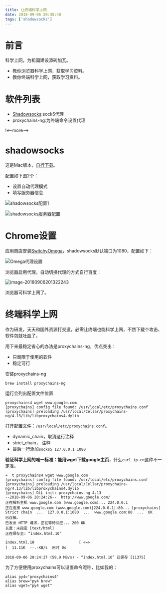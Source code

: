 ```yaml
---
title: 让终端科学上网
date: 2018-09-06 20:35:40
tags: ['shadowsocks']
---
```




# 前言

科学上网，为祖国建设添砖加瓦。

- 教你浏览器科学上网，获取学习资料。
- 教你终端科学上网，获取学习资料。



# 软件列表

- [Shadowsocks](https://github.com/shadowsocks/shadowsocks-iOS/wiki/Shadowsocks-for-OSX-%E5%B8%AE%E5%8A%A9):sock5代理
- proxychains-ng:为终端命令设置代理

!<--more-->

# shadowsocks

这是Mac版本，[自行下载](https://github.com/shadowsocks/shadowsocks-iOS/wiki/Shadowsocks-for-OSX-%E5%B8%AE%E5%8A%A9)。

配置如下图2个：

- 设置自动代理模式
- 填写服务器信息

![shadowsocks配置1](http://7xixtr.com1.z0.glb.clouddn.com/image-20180906200452853.png)

![shadowsocks服务器配置](http://7xixtr.com1.z0.glb.clouddn.com/image-20180906200930519.png)

# Chrome设置

应用商店安装[SwitchyOmega](https://github.com/FelisCatus/SwitchyOmega)，shadowsocks默认端口为1080，配置如下：

![Omega代理设置](http://7xixtr.com1.z0.glb.clouddn.com/image-20180906201214614.png)

浏览器启用代理，自动切换代理的方式自行百度：

![image-20180906201322243](http://7xixtr.com1.z0.glb.clouddn.com/image-20180906201322243.png)

浏览器可科学上网了。

# 终端科学上网

作为研发，天天和国外资源打交道，必需让终端也能科学上网，不然下载个攻击、软件包就吐血了。

用下来最稳定省心的办法是proxychains-ng，优点突出：

- 只局限于使用的软件
- 稳定可行



安装proxychains-ng

```
brew install proxychains-ng
```

运行会列出配置文件位置

```
proxychains4 wget www.google.com
[proxychains] config file found: /usr/local/etc/proxychains.conf
[proxychains] preloading /usr/local/Cellar/proxychains-ng/4.13/lib/libproxychains4.dylib
```

打开配置文件：`/usr/local/etc/proxychains.conf`。

- dynamic_chain，取消这行注释
- strict_chain， 注释
- 最后一行添加`socks5 127.0.0.1 1080`

**验证科学上网的唯一标准：能用wget下载google主页**，什么`curl ip.cn`这种不一定准。

```
➜  t proxychains4 wget www.google.com
[proxychains] config file found: /usr/local/etc/proxychains.conf
[proxychains] preloading /usr/local/Cellar/proxychains-ng/4.13/lib/libproxychains4.dylib
[proxychains] DLL init: proxychains-ng 4.13
--2018-09-06 20:24:26--  http://www.google.com/
正在解析主机 www.google.com (www.google.com)... 224.0.0.1
正在连接 www.google.com (www.google.com)|224.0.0.1|:80... [proxychains] Strict chain  ...  127.0.0.1:1080  ...  www.google.com:80  ...  OK
已连接。
已发出 HTTP 请求，正在等待回应... 200 OK
长度：未指定 [text/html]
正在保存至: “index.html.10”

index.html.10                    [ <=>                                           ]  11.11K  --.-KB/s  用时 0s

2018-09-06 20:24:27 (59.9 MB/s) - “index.html.10” 已保存 [11375]
```

为了方便使用proxychains可以设置命令昵称，比如我的：

```
alias py4="proxychains4"
alias brew="py4 brew"
alias wget="py4 wget"
```

